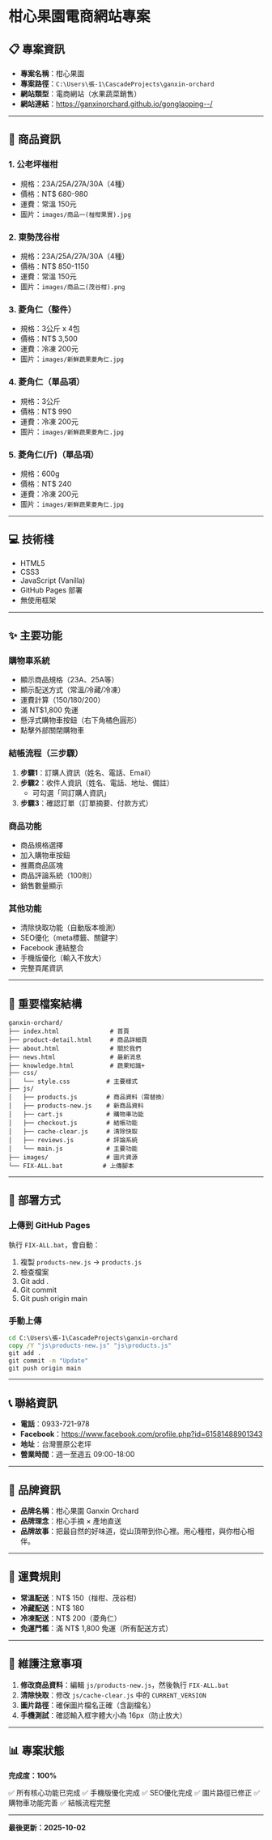 # 柑心果園電商網站專案

## 📋 專案資訊

- **專案名稱**：柑心果園
- **專案路徑**：`C:\Users\張-1\CascadeProjects\ganxin-orchard`
- **網站類型**：電商網站（水果蔬菜銷售）
- **網站連結**：https://ganxinorchard.github.io/gonglaoping--/

---

## 🛒 商品資訊

### 1. 公老坪椪柑
- 規格：23A/25A/27A/30A（4種）
- 價格：NT$ 680-980
- 運費：常溫 150元
- 圖片：`images/商品一(椪柑果實).jpg`

### 2. 東勢茂谷柑
- 規格：23A/25A/27A/30A（4種）
- 價格：NT$ 850-1150
- 運費：常溫 150元
- 圖片：`images/商品二(茂谷柑).png`

### 3. 菱角仁（整件）
- 規格：3公斤 x 4包
- 價格：NT$ 3,500
- 運費：冷凍 200元
- 圖片：`images/新鮮蔬果菱角仁.jpg`

### 4. 菱角仁（單品項）
- 規格：3公斤
- 價格：NT$ 990
- 運費：冷凍 200元
- 圖片：`images/新鮮蔬果菱角仁.jpg`

### 5. 菱角仁(斤)（單品項）
- 規格：600g
- 價格：NT$ 240
- 運費：冷凍 200元
- 圖片：`images/新鮮蔬果菱角仁.jpg`

---

## 💻 技術棧

- HTML5
- CSS3
- JavaScript (Vanilla)
- GitHub Pages 部署
- 無使用框架

---

## ✨ 主要功能

### 購物車系統
- 顯示商品規格（23A、25A等）
- 顯示配送方式（常溫/冷藏/冷凍）
- 運費計算（150/180/200）
- 滿 NT$1,800 免運
- 懸浮式購物車按鈕（右下角橘色圓形）
- 點擊外部關閉購物車

### 結帳流程（三步驟）
1. **步驟1**：訂購人資訊（姓名、電話、Email）
2. **步驟2**：收件人資訊（姓名、電話、地址、備註）
   - 可勾選「同訂購人資訊」
3. **步驟3**：確認訂單（訂單摘要、付款方式）

### 商品功能
- 商品規格選擇
- 加入購物車按鈕
- 推薦商品區塊
- 商品評論系統（100則）
- 銷售數量顯示

### 其他功能
- 清除快取功能（自動版本檢測）
- SEO優化（meta標籤、關鍵字）
- Facebook 連結整合
- 手機版優化（輸入不放大）
- 完整頁尾資訊

---

## 📁 重要檔案結構

```
ganxin-orchard/
├── index.html              # 首頁
├── product-detail.html     # 商品詳細頁
├── about.html              # 關於我們
├── news.html               # 最新消息
├── knowledge.html          # 蔬果知識+
├── css/
│   └── style.css          # 主要樣式
├── js/
│   ├── products.js        # 商品資料（需替換）
│   ├── products-new.js    # 新商品資料
│   ├── cart.js            # 購物車功能
│   ├── checkout.js        # 結帳功能
│   ├── cache-clear.js     # 清除快取
│   ├── reviews.js         # 評論系統
│   └── main.js            # 主要功能
├── images/                # 圖片資源
└── FIX-ALL.bat           # 上傳腳本
```

---

## 🚀 部署方式

### 上傳到 GitHub Pages
執行 `FIX-ALL.bat`，會自動：
1. 複製 `products-new.js` → `products.js`
2. 檢查檔案
3. Git add .
4. Git commit
5. Git push origin main

### 手動上傳
```cmd
cd C:\Users\張-1\CascadeProjects\ganxin-orchard
copy /Y "js\products-new.js" "js\products.js"
git add .
git commit -m "Update"
git push origin main
```

---

## 📞 聯絡資訊

- **電話**：0933-721-978
- **Facebook**：https://www.facebook.com/profile.php?id=61581488901343
- **地址**：台灣豐原公老坪
- **營業時間**：週一至週五 09:00-18:00

---

## 🎨 品牌資訊

- **品牌名稱**：柑心果園 Ganxin Orchard
- **品牌理念**：柑心手摘 × 產地直送
- **品牌故事**：把最自然的好味道，從山頂帶到你心裡。用心種柑，與你柑心相伴。

---

## 📝 運費規則

- **常溫配送**：NT$ 150（椪柑、茂谷柑）
- **冷藏配送**：NT$ 180
- **冷凍配送**：NT$ 200（菱角仁）
- **免運門檻**：滿 NT$ 1,800 免運（所有配送方式）

---

## 🔧 維護注意事項

1. **修改商品資料**：編輯 `js/products-new.js`，然後執行 `FIX-ALL.bat`
2. **清除快取**：修改 `js/cache-clear.js` 中的 `CURRENT_VERSION`
3. **圖片路徑**：確保圖片檔名正確（含副檔名）
4. **手機測試**：確認輸入框字體大小為 16px（防止放大）

---

## 📊 專案狀態

**完成度：100%**

✅ 所有核心功能已完成
✅ 手機版優化完成
✅ SEO優化完成
✅ 圖片路徑已修正
✅ 購物車功能完善
✅ 結帳流程完整

---

**最後更新：2025-10-02**
